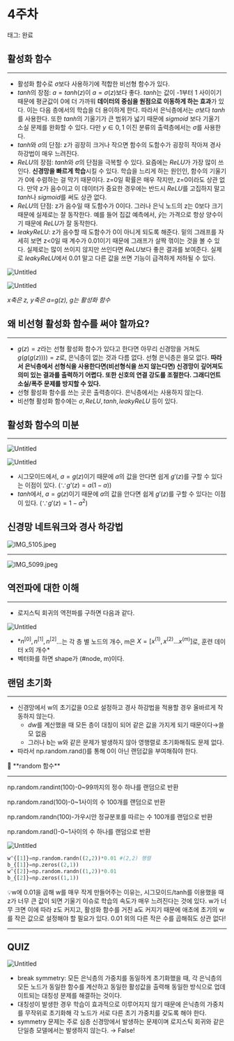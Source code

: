 # 4주차

태그: 완료

## 활성화 함수

---

- 활성화 함수로 $\sigma$보다 사용하기에 적합한 비선형 함수가 있다.
- $tanh$의 장점: $a=tanh(z)$이 $a=\sigma(z)$보다 좋다. $tanh$는 값이 -1부터 1 사이이기 때문에 평균값이 0에 더 가까워 **데이터의 중심을 원점으로 이동하게 하는 효과**가 있다. 이는 다음 층에서의 학습을 더 용이하게 한다. 따라서 은닉층에서는 $\sigma$보다 $tanh$를 사용한다. 또한 $tanh$의 기울기가 큰 범위가 넓기 때문에 $sigmoid$ 보다 기울기 소실 문제를 완화할 수 있다. 다만  $y\in {{0,1}}$  이진 분류의 출력층에서는 $\sigma$를 사용한다.
- $tanh$와 $\sigma$의 단점: z가 굉장히 크거나 작으면 함수의 도함수가 굉장히 작아져 경사 하강법이 매우 느려진다.
- $ReLU$의 장점: $tanh$와 $\sigma$의 단점을 극복할 수 있다. 요즘에는 $ReLU$가 가장 많이 쓰인다. **신경망을 빠르게 학습**시킬 수 있다. 학습을 느리게 하는 원인인, 함수의 기울기가 0에 수렴하는 걸 막기 때문이다. z=0일 확률은 매우 작지만, z=0이라도 상관 없다. 만약 z가 음수이고 이 데이터가 중요한 경우에는 반드시 $ReLU$를 고집하지 말고 $tanh$나 $sigmoid$를 써도 상관 없다.
- $ReLU$의 단점: z가 음수일 때 도함수가 0이다. 그러나 은닉 노드의 z는 0보다 크기 때문에 실제로는 잘 동작한다. 예를 들어 집값 예측에서, $\hat{y}$는 가격으로 항상 양수이기 때문에 $ReLU$가 잘 동작한다.
- $leaky ReLU$: z가 음수할 때 도함수가 0이 아니게 되도록 해준다. 밑의 그래프를 자세히 보면 z<0일 때 계수가 0.01이기 때문에 그래프가 살짝 꺾이는 것을 볼 수 있다. 실제로는 많이 쓰이지 않지만 쓰인다면 $ReLU$보다 좋은 결과를 보여준다. 실제로 $leaky ReLU$에서 0.01 말고 다른 값을 쓰면 기능이 급격하게 저하될 수 있다.

![Untitled](4%E1%84%8C%E1%85%AE%E1%84%8E%E1%85%A1%201295638951a843ddbf04a0605d7dab5b/Untitled.png)

![Untitled](4%E1%84%8C%E1%85%AE%E1%84%8E%E1%85%A1%201295638951a843ddbf04a0605d7dab5b/Untitled%201.png)

*x축은 z, y축은 a=g(z), g는 활성화 함수*

## 왜 비선형 활성화 함수를 써야 할까요?

---

- $g(z)=z$라는 선형 활성화 함수가 있다고 한다면 아무리 신경망을 거쳐도 $g(g(g(z))))=z$로, 은닉층이 없는 것과 다름 없다. 선형 은닉층은 쓸모 없다. **따라서 은닉층에서 선형식을 사용한다면(비선형식을 쓰지 않는다면) 신경망이 깊어져도 의미 있는 결과를 출력하기 어렵다. 또한 신호의 연결 강도를 조절한다. 그래디언트 소실/폭주 문제를 방지할 수 있다.**
- 선형 활성화 함수를 쓰는 곳은 출력층이다. 은닉층에서는 사용하지 않는다.
- 비선형 활성화 함수에는 $\sigma,ReLU, tanh, leaky ReLU$ 등이 있다.

## 활성화 함수의 미분

---

![Untitled](4%E1%84%8C%E1%85%AE%E1%84%8E%E1%85%A1%201295638951a843ddbf04a0605d7dab5b/Untitled%202.png)

![Untitled](4%E1%84%8C%E1%85%AE%E1%84%8E%E1%85%A1%201295638951a843ddbf04a0605d7dab5b/Untitled%203.png)

- 시그모이드에서, $a=g(z)$이기 때문에 $a$의 값을 안다면 쉽게 $g'(z)$를 구할 수 있다는 이점이 있다. $(\because g’(z)=a(1-a))$
- $tanh$에서, $a=g(z)$이기 때문에 $a$의 값을 안다면 쉽게 $g'(z)$를 구할 수 있다는 이점이 있다. $(\because g'(z)=1-a^{2})$

## 신경망 네트워크와 경사 하강법

![IMG_5105.jpeg](4%E1%84%8C%E1%85%AE%E1%84%8E%E1%85%A1%201295638951a843ddbf04a0605d7dab5b/IMG_5105.jpeg)

---

![IMG_5099.jpeg](4%E1%84%8C%E1%85%AE%E1%84%8E%E1%85%A1%201295638951a843ddbf04a0605d7dab5b/IMG_5099.jpeg)

## 역전파에 대한 이해

---

- 로지스틱 회귀의 역전파를 구하면 다음과 같다.

![Untitled](4%E1%84%8C%E1%85%AE%E1%84%8E%E1%85%A1%201295638951a843ddbf04a0605d7dab5b/Untitled%204.png)

- $*n^{[0]}, n^{[1]}, n^{[2]}$…는 각 층 별 노드의 개수, m은 $X=[x^{(1)}, x^{(2)}…x^{(m)}]$로, 훈련 데이터 x의 개수*
- 벡터화를 하면 shape가 (#node, m)이다.

## 랜덤 초기화

---

- 신경망에서 w의 초기값을 0으로 설정하고 경사 하강법을 적용할 경우 올바르게 작동하지 않는다.
    - $dw$를 계산했을 때 모든 층이 대칭이 되어 같은 값을 가지게 되기 때문이다→쓸모 없음
    - 그러나 b는 w와 같은 문제가 발생하지 않아 영행렬로 초기화해줘도 문제 없다.
- 따라서 np.random.rand()를 통해 0이 아닌 랜덤값을 부여해줘야 한다.

<aside>
📢 **random 함수**

---

np.random.randint(100)-0~99까지의 정수 하나를 랜덤으로 반환

np.random.rand(100)-0~1사이의 수 100개를 랜덤으로 반환

np.random.randn(100)-가우시안 정규분포를 따르는 수 100개를 랜덤으로 반환

np.random.rand()-0~1사이의 수 하나를 랜덤으로 반환

</aside>

![Untitled](4%E1%84%8C%E1%85%AE%E1%84%8E%E1%85%A1%201295638951a843ddbf04a0605d7dab5b/Untitled%205.png)

```python
w^{[1]}=np.random.randn((2,2))*0.01 #(2,2) 행렬
b_{[1]}=np.zeros((2,1)) 
w^{[2]}=np.random.randn((1,2))*0.01
b_{[2]}=np.zeros((1,1))
```

💡w에 0.01을 곱해 w를 매우 작게 만들어주는 이유는, 시그모이드/tanh를 이용했을 때 z가 너무 큰 값이 되면 기울기 이슈로 학습의 속도가 매우 느려진다는 것에 있다. w가 너무 크면 이에 따라 z도 커지고, 활성화 함수를 거친 a도 커지기 때문에 애초에 초기의 w를 작은 값으로 설정해야 할 필요가 있다. 0.01 외의 다른 작은 수를 곱해줘도 상관 없다!

---

## QUIZ

![Untitled](4%E1%84%8C%E1%85%AE%E1%84%8E%E1%85%A1%201295638951a843ddbf04a0605d7dab5b/Untitled%206.png)

- break symmetry: 모든 은닉층의 가중치를 동일하게 초기화했을 때, 각 은닉층의 모든 노드가 동일한 함수를 계산하고 동일한 활성값을 출력해 동일한 방식으로 업데이트되는 대칭성 문제를 해결하는 것이다.
- 대칭성이 발생한 경우 학습이 효과적으로 이루어지지 않기 때문에 은닉층의 가중치를 무작위로 초기화해 각 노드가 서로 다른 초기 가중치를 갖도록 해야 한다.
- symmetry 문제는 주로 심층 신경망에서 발생하는 문제이며 로지스틱 회귀와 같은 단일층 모델에서는 발생하지 않는다. → False!
